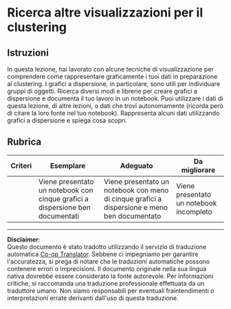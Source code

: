 <!--
CO_OP_TRANSLATOR_METADATA:
{
  "original_hash": "589fa015a5e7d9e67bd629f7d47b53de",
  "translation_date": "2025-08-29T21:04:40+00:00",
  "source_file": "5-Clustering/1-Visualize/assignment.md",
  "language_code": "it"
}
-->
# Ricerca altre visualizzazioni per il clustering

## Istruzioni

In questa lezione, hai lavorato con alcune tecniche di visualizzazione per comprendere come rappresentare graficamente i tuoi dati in preparazione al clustering. I grafici a dispersione, in particolare, sono utili per individuare gruppi di oggetti. Ricerca diversi modi e librerie per creare grafici a dispersione e documenta il tuo lavoro in un notebook. Puoi utilizzare i dati di questa lezione, di altre lezioni, o dati che trovi autonomamente (ricorda però di citare la loro fonte nel tuo notebook). Rappresenta alcuni dati utilizzando grafici a dispersione e spiega cosa scopri.

## Rubrica

| Criteri  | Esemplare                                                     | Adeguato                                                                                 | Da migliorare                      |
| -------- | ------------------------------------------------------------- | ---------------------------------------------------------------------------------------- | ---------------------------------- |
|          | Viene presentato un notebook con cinque grafici a dispersione ben documentati | Viene presentato un notebook con meno di cinque grafici a dispersione e meno ben documentato | Viene presentato un notebook incompleto |

---

**Disclaimer**:  
Questo documento è stato tradotto utilizzando il servizio di traduzione automatica [Co-op Translator](https://github.com/Azure/co-op-translator). Sebbene ci impegniamo per garantire l'accuratezza, si prega di notare che le traduzioni automatiche possono contenere errori o imprecisioni. Il documento originale nella sua lingua nativa dovrebbe essere considerato la fonte autorevole. Per informazioni critiche, si raccomanda una traduzione professionale effettuata da un traduttore umano. Non siamo responsabili per eventuali fraintendimenti o interpretazioni errate derivanti dall'uso di questa traduzione.